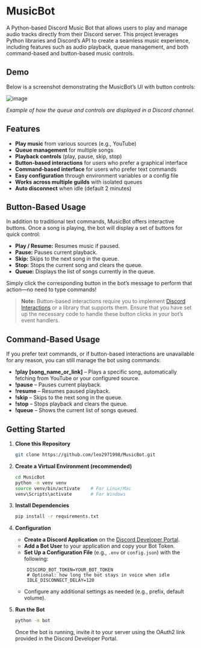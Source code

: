 # MusicBot

A Python-based Discord Music Bot that allows users to play and manage audio tracks directly from their Discord server. This project leverages Python libraries and Discord’s API to create a seamless music experience, including features such as audio playback, queue management, and both command-based and button-based music controls.

## Demo

Below is a screenshot demonstrating the MusicBot’s UI with button controls:

![image](https://github.com/user-attachments/assets/c7b26006-290a-4408-ba8c-47a70db00c96)

*Example of how the queue and controls are displayed in a Discord channel.*

## Features

- **Play music** from various sources (e.g., YouTube)
- **Queue management** for multiple songs
- **Playback controls** (play, pause, skip, stop)
- **Button-based interactions** for users who prefer a graphical interface
- **Command-based interface** for users who prefer text commands
- **Easy configuration** through environment variables or a config file
- **Works across multiple guilds** with isolated queues
- **Auto disconnect** when idle (default 2 minutes)

## Button-Based Usage

In addition to traditional text commands, MusicBot offers interactive buttons. Once a song is playing, the bot will display a set of buttons for quick control:

- **Play / Resume:** Resumes music if paused.  
- **Pause:** Pauses current playback.  
- **Skip:** Skips to the next song in the queue.  
- **Stop:** Stops the current song and clears the queue.  
- **Queue:** Displays the list of songs currently in the queue.  

Simply click the corresponding button in the bot’s message to perform that action—no need to type commands!

> **Note:** Button-based interactions require you to implement [Discord Interactions](https://discord.com/developers/docs/interactions) or a library that supports them. Ensure that you have set up the necessary code to handle these button clicks in your bot’s event handlers.

## Command-Based Usage

If you prefer text commands, or if button-based interactions are unavailable for any reason, you can still manage the bot using commands:

- **!play [song_name_or_link]** – Plays a specific song, automatically fetching from YouTube or your configured source.  
- **!pause** – Pauses current playback.  
- **!resume** – Resumes paused playback.  
- **!skip** – Skips to the next song in the queue.  
- **!stop** – Stops playback and clears the queue.  
- **!queue** – Shows the current list of songs queued.  

## Getting Started

1. **Clone this Repository**  
   ```bash
   git clone https://github.com/leo2971998/MusicBot.git
   ```

2. **Create a Virtual Environment (recommended)**  
   ```bash
   cd MusicBot
   python -m venv venv
   source venv/bin/activate    # For Linux/Mac
   venv\Scripts\activate       # For Windows
   ```

3. **Install Dependencies**  
   ```bash
   pip install -r requirements.txt
   ```

4. **Configuration**  
   - **Create a Discord Application** on the [Discord Developer Portal](https://discord.com/developers/applications).  
   - **Add a Bot User** to your application and copy your Bot Token.  
   - **Set Up a Configuration File** (e.g., `.env` or `config.json`) with the following:
     ```env
      DISCORD_BOT_TOKEN=YOUR_BOT_TOKEN
      # Optional: how long the bot stays in voice when idle
      IDLE_DISCONNECT_DELAY=120
      ```
    - Configure any additional settings as needed (e.g., prefix, default volume).

5. **Run the Bot**
   ```bash
   python -m bot
   ```

   Once the bot is running, invite it to your server using the OAuth2 link provided in the Discord Developer Portal.

